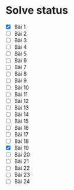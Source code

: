 # Solve status
- [x] Bài 1
- [ ] Bài 2
- [ ] Bài 3
- [ ] Bài 4
- [ ] Bài 5
- [ ] Bài 6
- [ ] Bài 7
- [ ] Bài 8
- [ ] Bài 9
- [ ] Bài 10
- [ ] Bài 11
- [ ] Bài 12
- [ ] Bài 13
- [ ] Bài 14
- [ ] Bài 15
- [ ] Bài 16
- [ ] Bài 17
- [ ] Bài 18
- [x] Bài 19
- [ ] Bài 20
- [ ] Bài 21
- [ ] Bài 22
- [ ] Bài 23
- [ ] Bài 24
